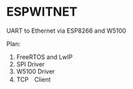 # ESPWITNET
UART to Ethernet via ESP8266 and W5100

Plan:
1. FreeRTOS and LwIP
2. SPI Driver
3. W5100 Driver
4. TCP　Client
